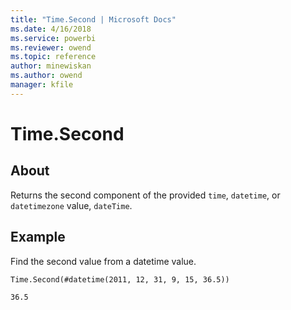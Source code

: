 ```yaml
---
title: "Time.Second | Microsoft Docs"
ms.date: 4/16/2018
ms.service: powerbi
ms.reviewer: owend
ms.topic: reference
author: minewiskan
ms.author: owend
manager: kfile
---
```

# Time.Second

  
## About  
Returns the second component of the provided <code>time</code>, <code>datetime</code>, or <code>datetimezone</code> value, <code>dateTime</code>.

  
  
## Example  

Find the second value from a datetime value.

<code>Time.Second(#datetime(2011, 12, 31, 9, 15, 36.5))</code>

<code>36.5</code>
